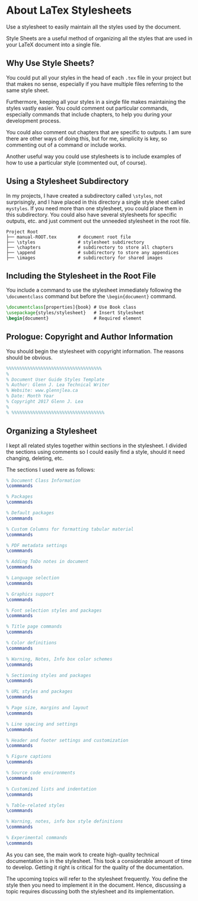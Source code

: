 # About LaTex Stylesheets

Use a stylesheet to easily maintain all the styles used by the document.

Style Sheets are a useful method of organizing all the styles that are used in your LaTeX document into a single file.

## Why Use Style Sheets?

You could put all your styles in the head of each `.tex` file in your project but that makes no sense, especially if you have multiple files referring to the same style sheet.

Furthermore, keeping all your styles in a single file makes maintaining the styles vastly easier. You could comment out particular commands, especially commands that include chapters, to help you during your development process.

You could also comment out chapters that are specific to outputs. I am sure there are other ways of doing this, but for me, simplicity is key, so commenting out of a command or include works.  

Another useful way you could use stylesheets is to include examples of how to use a particular style (commented out, of course).

## Using a Stylesheet Subdirectory

In my projects, I have created a subdirectory called `\styles`, not surprisingly, and I have placed in this directory a single style sheet called `mystyles`. If you need more than one stylesheet, you could place them in this subdirectory. You could also have several stylesheets for specific outputs, etc. and just comment out the unneeded stylesheet in the root file.  

    Project Root
    ├── manual-ROOT.tex        # document root file
    ├── \styles                # stylesheet subdirectory
    ├── \chapters              # subdirectory to store all chapters
    ├── \append                # subdirectory to store any appendices
    ├── \images                # subdirectory for shared images

## Including the Stylesheet in the Root File

You include a command to use the stylesheet immediately following the `\documentclass` command but before the `\begin{document}` command.

```latex
\documentclass[properties]{book} # Use Book class
\usepackage{styles/stylesheet}   # Insert Stylesheet
\begin{document}                 # Required element
```

## Prologue: Copyright and Author Information

You should begin the stylesheet with copyright information. The reasons should be obvious.

```latex
%%%%%%%%%%%%%%%%%%%%%%%%%%%%%%%%%%%%
%
% Document User Guide Styles Template
% Author: Glenn J. Lea Technical Writer
% Website: www.glennjlea.ca
% Date: Month Year
% Copyright 2017 Glenn J. Lea
%
% %%%%%%%%%%%%%%%%%%%%%%%%%%%%%%%%%%%
```

## Organizing a Stylesheet

I kept all related styles together within sections in the stylesheet. I divided the sections using comments so I could easily find a style, should it need changing, deleting, etc.

The sections I used were as follows:

```latex
% Document Class Information
\commmands

% Packages
\commmands

% Default packages
\commmands

% Custom Columns for formatting tabular material
\commmands

% PDF metadata settings
\commmands

% Adding ToDo notes in document
\commmands

% Language selection
\commmands

% Graphics support
\commmands

% Font selection styles and packages
\commmands

% Title page commands
\commmands

% Color definitions
\commmands

% Warning, Notes, Info box color schemes
\commmands

% Sectioning styles and packages
\commmands

% URL styles and packages
\commmands

% Page size, margins and layout
\commmands

% Line spacing and settings
\commmands

% Header and footer settings and customization
\commmands

% Figure captions
\commmands

% Source code environments
\commmands

% Customized lists and indentation
\commmands

% Table-related styles
\commmands

% Warning, notes, info box style definitions
\commmands

% Experimental commands
\commmands
```

As you can see, the main work to create high-quality technical documentation is in the stylesheet. This took a considerable amount of time to develop. Getting it right is critical for the quality of the documentation.

The upcoming topics will refer to the stylesheet frequently. You define the style then you need to implement it in the document. Hence, discussing a topic requires discussing both the stylesheet and its implementation.
